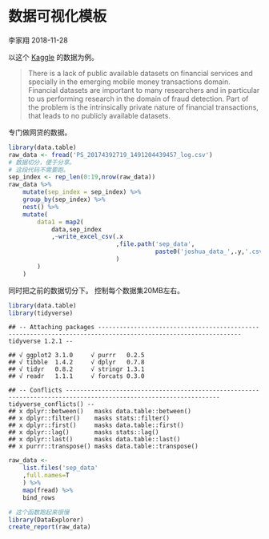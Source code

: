 数据可视化模板
================
李家翔
2018-11-28

以这个
[Kaggle](https://www.kaggle.com/arjunjoshua/predicting-fraud-in-financial-payment-services/data)
的数据为例。

> There is a lack of public available datasets on financial services and
> specially in the emerging mobile money transactions domain. Financial
> datasets are important to many researchers and in particular to us
> performing research in the domain of fraud detection. Part of the
> problem is the intrinsically private nature of financial transactions,
> that leads to no publicly available datasets.

专门做网贷的数据。

``` r
library(data.table)
raw_data <- fread('PS_20174392719_1491204439457_log.csv')
# 数据切分，便于分享。
# 这段代码不需要跑。
sep_index <- rep_len(0:19,nrow(raw_data))
raw_data %>% 
    mutate(sep_index = sep_index) %>% 
    group_by(sep_index) %>% 
    nest() %>% 
    mutate(
        data1 = map2(
            data,sep_index
            ,~write_excel_csv(.x
                              ,file.path('sep_data',
                                         paste0('joshua_data_',.y,'.csv'))
                              )
        )
    )
```

同时把之前的数据切分下。 控制每个数据集20MB左右。

``` r
library(data.table)
library(tidyverse)
```

    ## -- Attaching packages -------------------------------------------------------------------------------------------------------------- tidyverse 1.2.1 --

    ## √ ggplot2 3.1.0     √ purrr   0.2.5
    ## √ tibble  1.4.2     √ dplyr   0.7.8
    ## √ tidyr   0.8.2     √ stringr 1.3.1
    ## √ readr   1.1.1     √ forcats 0.3.0

    ## -- Conflicts ----------------------------------------------------------------------------------------------------------------- tidyverse_conflicts() --
    ## x dplyr::between()   masks data.table::between()
    ## x dplyr::filter()    masks stats::filter()
    ## x dplyr::first()     masks data.table::first()
    ## x dplyr::lag()       masks stats::lag()
    ## x dplyr::last()      masks data.table::last()
    ## x purrr::transpose() masks data.table::transpose()

``` r
raw_data <- 
    list.files('sep_data'
    ,full.names=T
    ) %>% 
    map(fread) %>% 
    bind_rows
```

``` r
# 这个函数跑起来很慢
library(DataExplorer)
create_report(raw_data)
```
